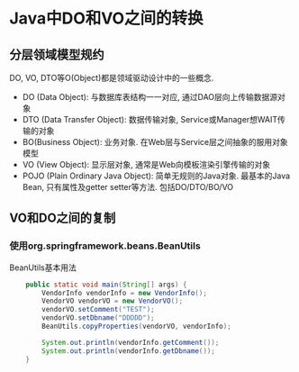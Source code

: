 # Java中DO和VO之间的转换

## 分层领域模型规约

DO, VO, DTO等O(Object)都是领域驱动设计中的一些概念.

+ DO (Data Object): 与数据库表结构一一对应, 通过DAO层向上传输数据源对象
+ DTO (Data Transfer Object): 数据传输对象, Service或Manager想WAIT传输的对象
+ BO(Business Object): 业务对象. 在Web层与Service层之间抽象的服用对象模型
+ VO (View Object): 显示层对象, 通常是Web向模板渲染引擎传输的对象
+ POJO (Plain Ordinary Java Object): 简单无规则的Java对象. 最基本的Java Bean, 只有属性及getter setter等方法. 包括DO/DTO/BO/VO

## VO和DO之间的复制 

### 使用org.springframework.beans.BeanUtils

BeanUtils基本用法

```java
    public static void main(String[] args) {
        VendorInfo vendorInfo = new VendorInfo();
        VendorVO vendorVO = new VendorVO();
        vendorVO.setComment("TEST");
        vendorVO.setDbname("DDDDD");
        BeanUtils.copyProperties(vendorVO, vendorInfo);

        System.out.println(vendorInfo.getComment());
        System.out.println(vendorInfo.getDbname());
    }
```

